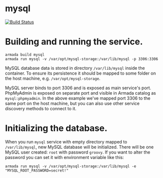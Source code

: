 # mysql
[![Build Status](https://travis-ci.com/chavalisailaja/mysql.svg?branch=master)](https://travis-ci.com/chavalisailaja/mysql)

# Building and running the service.

    armada build mysql
    armada run mysql -v /var/opt/mysql-storage:/var/lib/mysql -p 3306:3306

MySQL database data is stored in directory `/var/lib/mysql` inside the container. To ensure its persistence
it should be mapped to some folder on the host machine, e.g. `/var/opt/mysql-storage`.

MySQL server binds to port 3306 and is exposed as main service's port.
PhpMyAdmin is exposed on separate port and visible in Armada catalog as `mysql:phpmyadmin`.
In the above example we've mapped port 3306 to the same port on the host machine, but you can also use other service
discovery methods to connect to it.


# Initializing the database.

When you run `mysql` service with empty directory mapped to `/var/lib/mysql`, new MySQL database will be initialized.
There will be one MySQL user created: `root` with password `groovy`. If you want to alter the password you can set
it with environment variable like this:

    armada run mysql -v /var/opt/mysql-storage:/var/lib/mysql -e "MYSQL_ROOT_PASSWORD=secret!"


